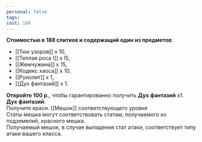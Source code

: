 ```yaml
---
personal: false
tags: 
cost: 188
---
```

**Стоимостью в 188 слитков и содержащий один из предметов**:  

- [[Тюк узоров]] х 10,
- [[Теплая роса I]] х l5,
- [[Жемчужина]] х 15,
- [[Кодекс хаоса]] х 10,
- [[Рунолит]] х 1,
- [[Дух фантазий]] х 1.

**Откройте 100 р.**, чтобы гарантированно получить **Дух фантазий** х1.   
**Дух фантазий**:  
Получите красн. [[Мешок]] соответствующего уровня  
Статы мешка могут соответствовать статам, получаемого из подземелий, красного мешка.  
Получаемый мешок, в случае выпадения стат атаки, соответствует типу атаки вашего класса.